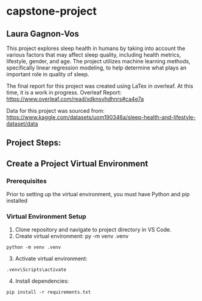 # capstone-project

## Laura Gagnon-Vos

This project explores sleep health in humans by taking into account the various factors that may affect sleep quality, including health metrics, lifestyle, gender, and age. The project utilizes machine learning methods, specifically linear regression modeling, to help determine what plays an important role in quality of sleep. 

The final report for this project was created using LaTex in overleaf. At this time, it is a work in progress.
Overleaf Report: https://www.overleaf.com/read/xdknsvhdhnrs#ca4e7a 

Data for this project was sourced from: https://www.kaggle.com/datasets/uom190346a/sleep-health-and-lifestyle-dataset/data 

## Project Steps:

##  Create a Project Virtual Environment
### Prerequisites
Prior to setting up the virtual environment, you must have Python and pip installed
### Virtual Environment Setup
1. Clone repository and navigate to project directory in VS Code.
2. Create virtual environment: py -m venv .venv
~~~
python -m venv .venv
~~~
  
3. Activate virtual environment: 
~~~
.venv\Scripts\activate
~~~
   
4. Install dependencies:
~~~
pip install -r requirements.txt
~~~

